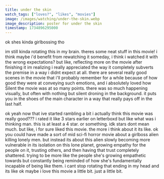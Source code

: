```yaml
---
title: under the skin
watch_tags: ["loves?", "likes", "movies"]
image: /images/watching/under-the-skin.webp
image_description: poster for under the skin
timestamp: 1734896295000
---
```

ok shes kinda girlbossing tho

im still kinda rotating this in my brain. theres some neat stuff in this movie! i think maybe i'd benefit from rewatching it someday, i think i watched it with the wrong expectations? but like, reflecting more on the movie after finishing it im realizing i really appreciated the way it completely subverts the premise in a way i didnt expect at all. there are several really good scenes in the movie that i'll probably remember for a while because of how good they were at conveying such emotions, and i absolutely loved how Silent the movie was at so many points. there was so much happening visually, but often with nothing but silent droning in the background. it puts you in the shoes of the main character in a way that really pays off in the last half.

ok yeah now that ive started rambling a bit i actually think this movie was really good??? i rated it like 3 stars earlier on letterboxd but like what was i thinking man. this is at least a 4 star. or something. idk stars dont mean much. but like, i for sure liked this movie. the more i think about it its like. ok you could have made a sort of mid sci-fi horror movie about a girlboss alien killing lonely men. but instead its about this alien slowly becoming more vulnerable in its isolation on this lone planet, growing empathy for the people on it, trusting others, and then having that trust completely shattered. trying to be more like the people she's growing empathetic towards but constantly being reminded of how she's fundamentally incapable of being like them. i cant stop rotating that ending in my head and its like ok maybe i love this movie a little bit. just a little bit.